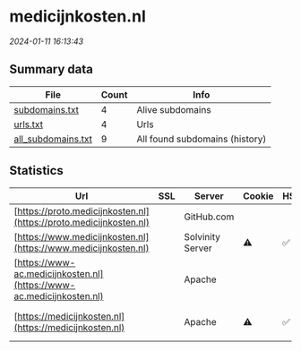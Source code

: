 # medicijnkosten.nl
*2024-01-11 16:13:43*
## Summary data
| File       | Count | Info |
|------------|-------|------|
|[subdomains.txt](/data/medicijnkosten.nl/subdomains.txt)|4|Alive subdomains|
|[urls.txt](/data/medicijnkosten.nl/urls.txt)|4|Urls|
|[all_subdomains.txt](/data/medicijnkosten.nl/all_subdomains.txt)|9|All found subdomains (history)|
## Statistics
| Url | SSL | Server | Cookie | HSTS | CSP | XFO | XXP | RP | Tech |Title |
|------------|-------|------|------|------|------|------|------|------|------|------|
|[https://proto.medicijnkosten.nl](https://proto.medicijnkosten.nl)| |GitHub.com| | | | | |:white_check_mark: |Fastly GitHub Pa...|Medicijnkosten.n...|
|[https://www.medicijnkosten.nl](https://www.medicijnkosten.nl)| |Solvinity Server|:warning: |:white_check_mark: |:warning: | |:white_check_mark: |:white_check_mark: |Bloomreach HSTS|Medicijnkosten.n...|
|[https://www-ac.medicijnkosten.nl](https://www-ac.medicijnkosten.nl)| |Apache| | | | | |:white_check_mark: |Apache HTTP Serv...|401 Unauthorized|
|[https://medicijnkosten.nl](https://medicijnkosten.nl)| |Apache|:warning: |:white_check_mark: |:warning: | |:white_check_mark: |:white_check_mark: |Apache HTTP Serv...|301 Moved Perman...|